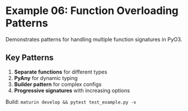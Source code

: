 # Example 06: Function Overloading Patterns

Demonstrates patterns for handling multiple function signatures in PyO3.

## Key Patterns

1. **Separate functions** for different types
2. **PyAny** for dynamic typing
3. **Builder pattern** for complex configs
4. **Progressive signatures** with increasing options

Build: `maturin develop && pytest test_example.py -v`
